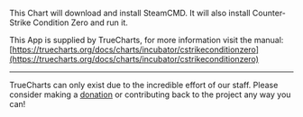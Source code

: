 This Chart will download and install SteamCMD. It will also install Counter-Strike Condition Zero and run it.

This App is supplied by TrueCharts, for more information visit the manual: [https://truecharts.org/docs/charts/incubator/cstrikeconditionzero](https://truecharts.org/docs/charts/incubator/cstrikeconditionzero)

---

TrueCharts can only exist due to the incredible effort of our staff.
Please consider making a [donation](https://truecharts.org/docs/about/sponsor) or contributing back to the project any way you can!
